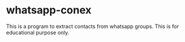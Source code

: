 # whatsapp-conex
This is a program to extract contacts from whatsapp groups. This is for educational purpose only.
